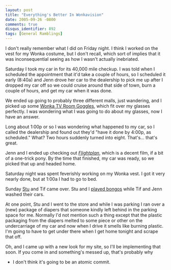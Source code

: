 ```yaml
---
layout: post
title: "Everything's Better In Wonkavision"
date: 2005-09-26 -0800
comments: true
disqus_identifier: 892
tags: [General Ramblings]
---
```

I don't really remember what I did on Friday night. I think I worked on
the vest for my Wonka costume, but I don't recall, which sort of implies
that it was inconsequential seeing as how I wasn't actually inebriated.

 Saturday I took my car in for its 40,000 mile checkup. I was told when
I scheduled the appointment that it'd take a couple of hours, so I
scheduled it early (8:40a) and Jenn drove her car to the dealership to
pick me up after I dropped my car off so we could cruise around that
side of town, burn a couple of hours, and get my car when it was done.

 We ended up going to probably three different malls, just wandering,
and I picked up some [Wonka TV Room
Goggles](http://www.drpeepers.com/licensed/wwonka.html), which fit over
my glasses perfectly. I was wondering what I was going to do about my
glasses, now I have an answer.

 Long about 1:00p or so I was wondering what happened to my car, so I
called the dealership and found out they'd "have it done by 4:00p, as
scheduled." What? Two hours suddenly turned into eight. That's... that's
great.

 Jenn and I ended up checking out
[*Flightplan*](http://us.imdb.com/title/tt0408790/), which is a decent
film, if a bit of a one-trick pony. By the time that finished, my car
was ready, so we picked that up and headed home.

 Saturday night was spent feverishly working on my Wonka vest. I got it
very nearly done, but at 1:00a I had to go to bed.

 Sunday [Stu](http://www.stuartthompson.net/Blog/) and Tif came over.
Stu and I [played
bongos](http://www.amazon.com/exec/obidos/ASIN/B0007XS1HY/mhsvortex)
while Tif and Jenn washed their cars.

 At one point, Stu and I went to the store and while I was parking I ran
over a (new) package of diapers that someone kindly left behind in the
parking space for me. Normally I'd not mention such a thing except that
the plastic packaging from the diapers melted to some piece or other on
the undercarriage of my car and now when I drive it smells like burning
plastic. I'm going to have to get under there when I get home tonight
and scrape that off.

 Oh, and I came up with a new look for my site, so I'll be implementing
that soon. If you come in and something's messed up, that's probably why

- I don't think it's going to be an atomic commit.

